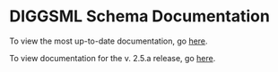 # DIGGSML Schema Documentation

To view the most up-to-date documentation, go [here](https://diggsml.github.io/doc/2.6/index.html).

To view documentation for the v. 2.5.a release, go [here](https://diggsml.github.io/doc/2.5.a/index.html).
